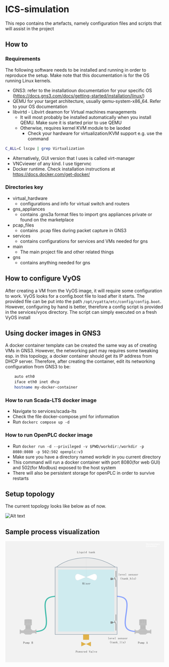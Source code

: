 # ICS-simulation
This repo contains the artefacts, namely configuration files and scripts that will assist in the project

## How to
### Requirements
The following software needs to be installed and running in order to reproduce the setup. Make note that this documentation is for the OS running Linux kernels.
- GNS3: refer to the installatioun documentation for your specific OS (https://docs.gns3.com/docs/getting-started/installation/linux/)
- QEMU for your target architecture, usually qemu-system-x86_64. Refer to your OS documentation
- libvirtd - Libvirt deamon for Virtual machines managements 
  - It will most probably be installed automatically when you install QEMU. Make sure it is started prior to use QEMU
  - Otherwise, requires kernel KVM module to be laoded
    + Check your hardware for virtualization/KVM support e.g. use the command
 ```bash
 C_ALL=C lscpu | grep Virtualization
``` 
  - Alternatively, GUI version that I uses is called virt-manager
- VNCviewer of any kind. I use tigervnc
- Docker runtime. Check installation instructions at https://docs.docker.com/get-docker/

### Directories key
- virtual_hardware
  + configurations and info for virtual switch and routers
- gns_appliances
  + contains .gns3a format files to import gns appliances private or found on the marketplace
- pcap_files
  + contains .pcap files during packet capture in GNS3
- services
  + contains configurations for services and VMs needed for gns
- main  
  + The main project file and other related things
- gns
  + contains anything needed for gns

## How to configure VyOS
After creating a VM from the VyOS image, it will require some configuration to work. VyOS looks for a config.boot file to load after it starts. The provided file can be put into the path `/opt/vyatta/etc/config/config.boot`. However, configuring by hand is better, therefore a config script is provided in the services/vyos directory. The script can simply executed on a fresh VyOS install

## Using docker images in GNS3
A docker container template can be created the same way as of creating VMs in GNS3. However, the networking part may requires some tweaking esp. in this topology, a docker container should get its IP address from DHCP server. Therefore, after creating the container, edit its networking configuration from GNS3 to be:

```bash
    auto eth0
    iface eth0 inet dhcp
    hostname my-docker-container
```
### How to run Scada-LTS docker image
- Navigate to services/scada-lts
- Check the file docker-compose.yml for information
- Run `dockerc compose up -d`

### How to run OpenPLC docker image
- Run `docker run -d --privileged -v $PWD/workdir:/workdir -p 8080:8080 -p 502:502 openplc:v3`
- Make sure you have a directory named workdir in you current directory
- This command will run a docker container with port 8080(for web GUI) and 502(for Modbus) exposed to the host system
- There will also be persistent storage for openPLC in order to survive restarts


## Setup topology
The current topology looks like below as of now.

<img src="/main/new_ics_mod.png" alt="Alt text" >

## Sample process visualization

<img src="/screenshots/process_visual.jpg" alt="Alt text" width="512" 
     height="384" >
